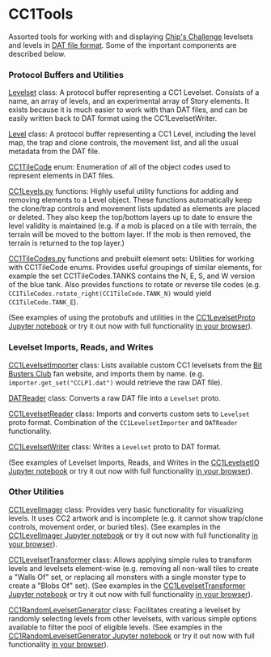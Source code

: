 # CC1Tools
Assorted tools for working with and displaying [Chip's Challenge](https://wiki.bitbusters.club/Main_Page) levelsets and levels in [DAT file format](http://www.seasip.info/ccfile.html). Some of the important components are described below.

### Protocol Buffers and Utilities
[Levelset](https://github.com/ChipMcCallahan/CC1Tools/blob/4516095d514873ec3cccff0c1cd7564c5a163c8c/src/cc1_levelset.proto#L10) class: A protocol buffer representing a CC1 Levelset. Consists of a name, an array of levels, and an experimental array of Story elements. It exists because it is much easier to work with than DAT files, and can be easily written back to DAT format using the CC1LevelsetWriter.

[Level](https://github.com/ChipMcCallahan/CC1Tools/blob/4516095d514873ec3cccff0c1cd7564c5a163c8c/src/cc1_levelset.proto#L28) class: A protocol buffer representing a CC1 Level, including the level map, the trap and clone controls, the movement list, and all the usual metadata from the DAT file.

[CC1TileCode](https://github.com/ChipMcCallahan/CC1Tools/blob/4516095d514873ec3cccff0c1cd7564c5a163c8c/src/cc1_levelset.proto#L51) enum: Enumeration of all of the object codes used to represent elements in DAT files.

[CC1Levels.py](https://github.com/ChipMcCallahan/CC1Tools/blob/main/src/CC1Levels.py) functions: Highly useful utility functions for adding and removing elements to a Level object. These functions automatically keep the clone/trap controls and movement lists updated as elements are placed or deleted. They also keep the top/bottom layers up to date to ensure the level validity is maintained (e.g. if a mob is placed on a tile with terrain, the terrain will be moved to the bottom layer. If the mob is then removed, the terrain is returned to the top layer.)

[CC1TileCodes.py](https://github.com/ChipMcCallahan/CC1Tools/blob/main/src/CC1TileCodes.py) functions and prebuilt element sets: Utilities for working with CC1TileCode enums. Provides useful groupings of similar elements, for example the set CC1TileCodes.TANKS contains the N, E, S, and W version of the blue tank. Also provides functions to rotate or reverse tile codes (e.g. `CC1TileCodes.rotate_right(CC1TileCode.TANK_N)` would yield `CC1TileCode.TANK_E`).

(See examples of using the protobufs and utilities in the [CC1LevelsetProto Jupyter notebook](https://github.com/ChipMcCallahan/CC1Tools/blob/main/colab/cc1_levelset_proto.ipynb) or try it out now with full functionality [in your browser](https://colab.research.google.com/github/ChipMcCallahan/CC1Tools/blob/main/colab/cc1_levelset_proto.ipynb)).

### Levelset Imports, Reads, and Writes
[CC1LevelsetImporter](https://github.com/ChipMcCallahan/CC1Tools/blob/main/src/CC1LevelsetImporter.py) class: Lists available custom CC1 levelsets from the [Bit Busters Club](https://bitbusters.club/) fan website, and imports them by name. (e.g. `importer.get_set("CCLP1.dat")` would retrieve the raw DAT file).

[DATReader](https://github.com/ChipMcCallahan/CC1Tools/blob/4516095d514873ec3cccff0c1cd7564c5a163c8c/src/CC1LevelsetReader.py#L19) class: Converts a raw DAT file into a `Levelset` proto.

[CC1LevelsetReader](https://github.com/ChipMcCallahan/CC1Tools/blob/4516095d514873ec3cccff0c1cd7564c5a163c8c/src/CC1LevelsetReader.py#L124) class: Imports and converts custom sets to `Levelset` proto format. Combination of the `CC1LevelsetImporter` and `DATReader` functionality.

[CC1LevelsetWriter](https://github.com/ChipMcCallahan/CC1Tools/blob/4516095d514873ec3cccff0c1cd7564c5a163c8c/src/CC1LevelsetWriter.py#L31) class: Writes a `Levelset` proto to DAT format.

(See examples of Levelset Imports, Reads, and Writes in the [CC1LevelsetIO Jupyter notebook](https://github.com/ChipMcCallahan/CC1Tools/blob/main/colab/cc1_levelset_io.ipynb) or try it out now with full functionality [in your browser](https://colab.research.google.com/github/ChipMcCallahan/CC1Tools/blob/main/colab/cc1_levelset_io.ipynb)).

### Other Utilities
[CC1LevelImager](https://github.com/ChipMcCallahan/CC1Tools/blob/main/src/CC1LevelImager.py) class: Provides very basic functionality for visualizing levels. It uses CC2 artwork and is incomplete (e.g. it cannot show trap/clone controls, movement order, or buried tiles). (See examples in the [CC1LevelImager Jupyter notebook](https://github.com/ChipMcCallahan/CC1Tools/blob/main/colab/cc1_level_imager.ipynb) or try it out now with full functionality [in your browser](https://colab.research.google.com/github/ChipMcCallahan/CC1Tools/blob/main/colab/cc1_level_imager.ipynb)).

[CC1LevelsetTransformer](https://github.com/ChipMcCallahan/CC1Tools/blob/main/src/CC1LevelsetTransformer.py) class: Allows applying simple rules to transform levels and levelsets element-wise (e.g. removing all non-wall tiles to create a "Walls Of" set, or replacing all monsters with a single monster type to create a "Blobs Of" set). (See examples in the [CC1LevelsetTransformer Jupyter notebook](https://github.com/ChipMcCallahan/CC1Tools/blob/main/colab/cc1_levelset_transformer.ipynb) or try it out now with full functionality [in your browser](https://colab.research.google.com/github/ChipMcCallahan/CC1Tools/blob/main/colab/cc1_levelset_transformer.ipynb)).

[CC1RandomLevelsetGenerator](https://github.com/ChipMcCallahan/CC1Tools/blob/main/src/CC1RandomLevelsetGenerator.py) class: Facilitates creating a levelset by randomly selecting levels from other levelsets, with various simple options available to filter the pool of eligible levels. (See examples in the [CC1RandomLevelsetGenerator Jupyter notebook](https://github.com/ChipMcCallahan/CC1Tools/blob/main/colab/cc1_random_levelset_generator.ipynb) or try it out now with full functionality [in your browser](https://colab.research.google.com/github/ChipMcCallahan/CC1Tools/blob/main/colab/CC1RandomLevelsetGenerator.ipynb)).




